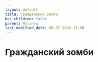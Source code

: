 ```yaml
---
layout: default
title: Гражданский зомби
has_children: false
parent: Мутанты
last_modified_date: 08.07.2024 17:00
---
```


# Гражданский зомби
